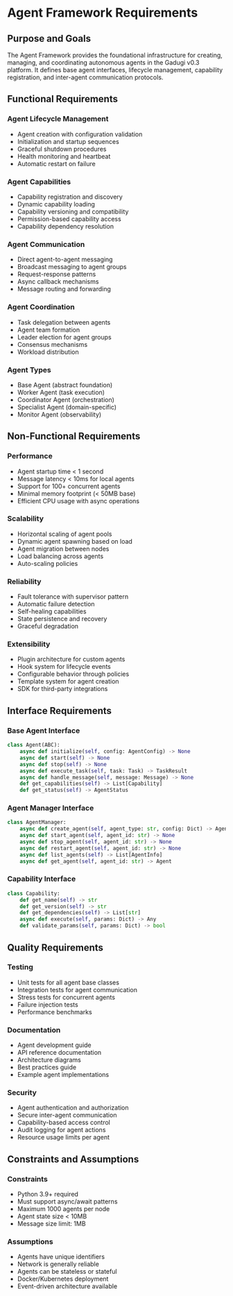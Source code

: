 # Agent Framework Requirements

## Purpose and Goals

The Agent Framework provides the foundational infrastructure for creating, managing, and coordinating autonomous agents in the Gadugi v0.3 platform. It defines base agent interfaces, lifecycle management, capability registration, and inter-agent communication protocols.

## Functional Requirements

### Agent Lifecycle Management
- Agent creation with configuration validation
- Initialization and startup sequences
- Graceful shutdown procedures
- Health monitoring and heartbeat
- Automatic restart on failure

### Agent Capabilities
- Capability registration and discovery
- Dynamic capability loading
- Capability versioning and compatibility
- Permission-based capability access
- Capability dependency resolution

### Agent Communication
- Direct agent-to-agent messaging
- Broadcast messaging to agent groups
- Request-response patterns
- Async callback mechanisms
- Message routing and forwarding

### Agent Coordination
- Task delegation between agents
- Agent team formation
- Leader election for agent groups
- Consensus mechanisms
- Workload distribution

### Agent Types
- Base Agent (abstract foundation)
- Worker Agent (task execution)
- Coordinator Agent (orchestration)
- Specialist Agent (domain-specific)
- Monitor Agent (observability)

## Non-Functional Requirements

### Performance
- Agent startup time < 1 second
- Message latency < 10ms for local agents
- Support for 100+ concurrent agents
- Minimal memory footprint (< 50MB base)
- Efficient CPU usage with async operations

### Scalability
- Horizontal scaling of agent pools
- Dynamic agent spawning based on load
- Agent migration between nodes
- Load balancing across agents
- Auto-scaling policies

### Reliability
- Fault tolerance with supervisor pattern
- Automatic failure detection
- Self-healing capabilities
- State persistence and recovery
- Graceful degradation

### Extensibility
- Plugin architecture for custom agents
- Hook system for lifecycle events
- Configurable behavior through policies
- Template system for agent creation
- SDK for third-party integrations

## Interface Requirements

### Base Agent Interface
```python
class Agent(ABC):
    async def initialize(self, config: AgentConfig) -> None
    async def start(self) -> None
    async def stop(self) -> None
    async def execute_task(self, task: Task) -> TaskResult
    async def handle_message(self, message: Message) -> None
    def get_capabilities(self) -> List[Capability]
    def get_status(self) -> AgentStatus
```

### Agent Manager Interface
```python
class AgentManager:
    async def create_agent(self, agent_type: str, config: Dict) -> Agent
    async def start_agent(self, agent_id: str) -> None
    async def stop_agent(self, agent_id: str) -> None
    async def restart_agent(self, agent_id: str) -> None
    async def list_agents(self) -> List[AgentInfo]
    async def get_agent(self, agent_id: str) -> Agent
```

### Capability Interface
```python
class Capability:
    def get_name(self) -> str
    def get_version(self) -> str
    def get_dependencies(self) -> List[str]
    async def execute(self, params: Dict) -> Any
    def validate_params(self, params: Dict) -> bool
```

## Quality Requirements

### Testing
- Unit tests for all agent base classes
- Integration tests for agent communication
- Stress tests for concurrent agents
- Failure injection tests
- Performance benchmarks

### Documentation
- Agent development guide
- API reference documentation
- Architecture diagrams
- Best practices guide
- Example agent implementations

### Security
- Agent authentication and authorization
- Secure inter-agent communication
- Capability-based access control
- Audit logging for agent actions
- Resource usage limits per agent

## Constraints and Assumptions

### Constraints
- Python 3.9+ required
- Must support async/await patterns
- Maximum 1000 agents per node
- Agent state size < 10MB
- Message size limit: 1MB

### Assumptions
- Agents have unique identifiers
- Network is generally reliable
- Agents can be stateless or stateful
- Docker/Kubernetes deployment
- Event-driven architecture available